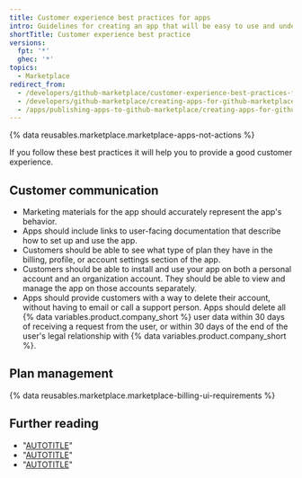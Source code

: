 ```yaml
---
title: Customer experience best practices for apps
intro: Guidelines for creating an app that will be easy to use and understand.
shortTitle: Customer experience best practice
versions:
  fpt: '*'
  ghec: '*'
topics:
  - Marketplace
redirect_from:
  - /developers/github-marketplace/customer-experience-best-practices-for-apps
  - /developers/github-marketplace/creating-apps-for-github-marketplace/customer-experience-best-practices-for-apps
  - /apps/publishing-apps-to-github-marketplace/creating-apps-for-github-marketplace/customer-experience-best-practices-for-apps
---
```


{% data reusables.marketplace.marketplace-apps-not-actions %}

If you follow these best practices it will help you to provide a good customer experience.

## Customer communication

- Marketing materials for the app should accurately represent the app's behavior.
- Apps should include links to user-facing documentation that describe how to set up and use the app.
- Customers should be able to see what type of plan they have in the billing, profile, or account settings section of the app.
- Customers should be able to install and use your app on both a personal account and an organization account. They should be able to view and manage the app on those accounts separately.
- Apps should provide customers with a way to delete their account, without having to email or call a support person. Apps should delete all {% data variables.product.company_short %} user data within 30 days of receiving a request from the user, or within 30 days of the end of the user's legal relationship with {% data variables.product.company_short %}.

## Plan management

{% data reusables.marketplace.marketplace-billing-ui-requirements %}

## Further reading

- "[AUTOTITLE](/apps/creating-github-apps/setting-up-a-github-app/best-practices-for-creating-a-github-app)"
- "[AUTOTITLE](/apps/oauth-apps/building-oauth-apps/best-practices-for-creating-an-oauth-app)"
- "[AUTOTITLE](/apps/publishing-apps-to-github-marketplace/creating-apps-for-github-marketplace/security-best-practices-for-apps)"
